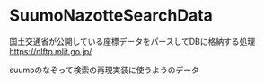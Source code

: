 # SuumoNazotteSearchData

国土交通省が公開している座標データをパースしてDBに格納する処理
https://nlftp.mlit.go.jp/

suumoのなぞって検索の再現実装に使うようのデータ
